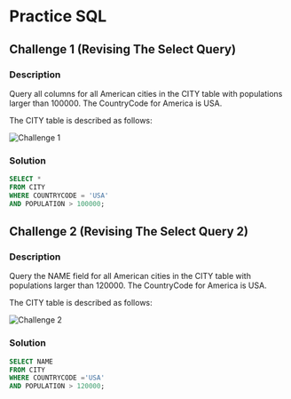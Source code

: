 # Practice SQL

## Challenge 1 (Revising The Select Query)

### Description
Query all columns for all American cities in the CITY table with populations larger than 100000. The CountryCode for America is USA.

The CITY table is described as follows:

![Challenge 1](https://s3.amazonaws.com/hr-challenge-images/8137/1449729804-f21d187d0f-CITY.jpg "a title")

### Solution

```sql
SELECT *
FROM CITY
WHERE COUNTRYCODE = 'USA'
AND POPULATION > 100000;
```

## Challenge 2 (Revising The Select Query 2)

### Description
Query the NAME field for all American cities in the CITY table with populations larger than 120000. The CountryCode for America is USA.

The CITY table is described as follows:

![Challenge 2](https://s3.amazonaws.com/hr-challenge-images/8137/1449729804-f21d187d0f-CITY.jpg "a title")

### Solution

```sql
SELECT NAME
FROM CITY
WHERE COUNTRYCODE ='USA'
AND POPULATION > 120000;
```

